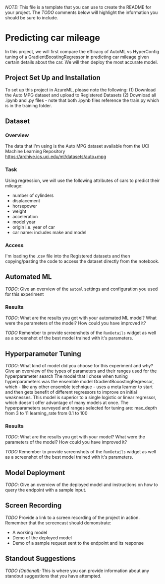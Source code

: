 *NOTE:* This file is a template that you can use to create the README for your project. The *TODO* comments below will highlight the information you should be sure to include.

# Predicting car mileage
In this project, we will first compare the efficacy of AutoML vs HyperConfig tuning of a GradientBoostingRegressor in predicting car mileage given certain details about the car. We will then deploy the most accurate model.

## Project Set Up and Installation
To set up this project in AzureML, please note the following:
(1) Download the Auto MPG dataset and upload to Registered Datasets
(2) Download all .ipynb and .py files - note that both .ipynb files reference the train.py which is in the training folder.

## Dataset

### Overview
The data that I'm using is the Auto MPG dataset available from the UCI Machine Learning Repository https://archive.ics.uci.edu/ml/datasets/auto+mpg

### Task
Using regression, we will use the following attributes of cars to predict their mileage:
- number of cylinders
- displacement
- horsepower
- weight
- acceleration
- model year
- origin i.e. year of car
- car name: includes make and model

### Access
I'm loading the .csv file into the Registered datasets and then copying/pasting the code to access the dataset directly from the notebook.

## Automated ML
*TODO*: Give an overview of the `automl` settings and configuration you used for this experiment


### Results
*TODO*: What are the results you got with your automated ML model? What were the parameters of the model? How could you have improved it?

*TODO* Remember to provide screenshots of the `RunDetails` widget as well as a screenshot of the best model trained with it's parameters.

## Hyperparameter Tuning
*TODO*: What kind of model did you choose for this experiment and why? Give an overview of the types of parameters and their ranges used for the hyperparameter search
The model that I chose when tuning hyperparameters was the ensemble model GradientBooostingRegressor, which - like any other ensemble technique - uses a meta learner to start and then gets benefit of different regressors to improve on initial weaknesses. This model is superior to a single logistic or linear regressor, which doesn't offer advantage of many models at once.
The hyperparameters surveyed and ranges selected for tuning are:
max_depth from 3 to 11
learning_rate from 0.1 to 100

### Results
*TODO*: What are the results you got with your model? What were the parameters of the model? How could you have improved it?

*TODO* Remember to provide screenshots of the `RunDetails` widget as well as a screenshot of the best model trained with it's parameters.

## Model Deployment
*TODO*: Give an overview of the deployed model and instructions on how to query the endpoint with a sample input.

## Screen Recording
*TODO* Provide a link to a screen recording of the project in action. Remember that the screencast should demonstrate:
- A working model
- Demo of the deployed  model
- Demo of a sample request sent to the endpoint and its response

## Standout Suggestions
*TODO (Optional):* This is where you can provide information about any standout suggestions that you have attempted.
